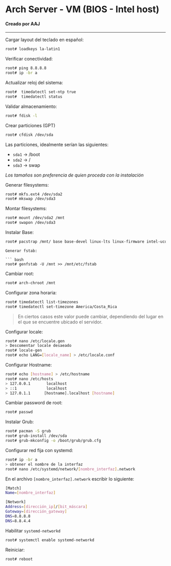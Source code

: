 # Arch Server - VM (BIOS - Intel host)
#### Creado por AAJ

- - -
Cargar layout del teclado en español:
```bash
root# loadkeys la-latin1
```
Verificar conectividad:
``` bash
root# ping 8.8.8.8
root# ip -br a
```
Actualizar reloj del sistema:
``` bash
root#  timedatectl set-ntp true
root#  timedatectl status
```
Validar almacenamiento:
``` bash  
root# fdisk -l
```
Crear particiones (GPT)
``` bash
root# cfdisk /dev/sda
```
Las particiones, idealmente serían las siguientes:
* `sda1` -> /boot
* `sda2` -> /
* `sda3` -> swap

_Los tamaños son preferencia de quien proceda con la instalación_

Generar filesystems:
``` bash
root# mkfs.ext4 /dev/sda2
root# mkswap /dev/sda3
```

Montar filesystems:
``` bash
root# mount /dev/sda2 /mnt
root# swapon /dev/sda3
```

Instalar Base:
``` bash
root# pacstrap /mnt/ base base-devel linux-lts linux-firmware intel-ucode openssh
```

```
Generar fstab:

``` bash
root# genfstab -U /mnt >> /mnt/etc/fstab
```
Cambiar root:
``` bash
root# arch-chroot /mnt
``` 
Configurar zona horaria:
``` bash
root# timedatectl list-timezones
root# timedatectl set-timezone America/Costa_Rica
```
> En ciertos casos este valor puede cambiar, dependiendo del lugar en el que se encuentre ubicado el servidor.

Configurar locale:
``` bash
root# nano /etc/locale.gen
> Descomentar locale desaeado
root# locale-gen
root# echo LANG=[locale_name] > /etc/locale.conf
```

Configurar Hostname:
``` bash
root# echo [hostname] > /etc/hostname
root# nano /etc/hosts
> 127.0.0.1       localhost
> ::1             localhost
> 127.0.1.1      [hostname].localhost [hostname]
```

Cambiar password de root:
``` bash
root# passwd
```

Instalar Grub:

``` bash
root# pacman -S grub
root# grub-install /dev/sda
root# grub-mkconfig -o /boot/grub/grub.cfg
```

Configurar red fija con systemd: 
``` bash
root# ip -br a
> obtener el nombre de la interfaz
root# nano /etc/systemd/network/[nombre_interfaz].network
```
En el archivo `[nombre_interfaz].network` escribir lo siguiente:
``` bash
[Match]
Name=[nombre_interfaz]

[Network]
Address=[dirección_ip]/[bit_máscara]
Gateway=[dirección_gateway]
DNS=8.8.8.8
DNS=8.8.4.4
```

Habilitar `systemd-networkd`
``` bash
root# systemctl enable systemd-networkd
``` 

Reiniciar:
``` bash
root# reboot
```
